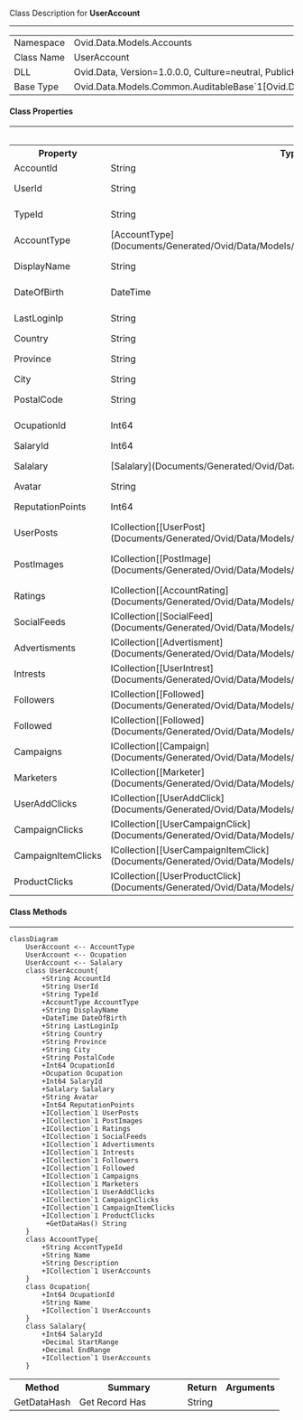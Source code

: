 
Class Description for <strong>UserAccount</strong><hr/>
<table>
<tr><td> Namespace </td><td> Ovid.Data.Models.Accounts </td></tr>
<tr><td> Class Name </td><td> UserAccount </td></tr>
<tr><td> DLL </td><td> Ovid.Data, Version=1.0.0.0, Culture=neutral, PublicKeyToken=null </td></tr>
<tr><td> Base Type </td><td> Ovid.Data.Models.Common.AuditableBase`1[Ovid.Data.Models.Accounts.UserAccount] </td></tr>
<table>

<h4>Class Properties</h4>
<hr/>
<table style="width:100%;">
<tr>
<th>Property</th>
<th>Type</th>
<th style="width:40%">Summary</th>
</tr>
<tr>
<td>AccountId</td>
<td>String</td>
<td>Account Id</td>
</tr>
<tr>
<td>UserId</td>
<td>String</td>
<td>Application User Id</td>
</tr>
<tr>
<td>TypeId</td>
<td>String</td>
<td>Accout Type Id</td>
</tr>
<tr>
<td>AccountType</td>
<td>[AccountType](Documents/Generated/Ovid/Data/Models/Accounts/AccountType.md)</td>
<td>Account Type Nav</td>
</tr>
<tr>
<td>DisplayName</td>
<td>String</td>
<td>Dispplay Name</td>
</tr>
<tr>
<td>DateOfBirth</td>
<td>DateTime</td>
<td>Date Of Birth</td>
</tr>
<tr>
<td>LastLoginIp</td>
<td>String</td>
<td>Last Login Ip</td>
</tr>
<tr>
<td>Country</td>
<td>String</td>
<td>Country</td>
</tr>
<tr>
<td>Province</td>
<td>String</td>
<td>Province / State</td>
</tr>
<tr>
<td>City</td>
<td>String</td>
<td>City</td>
</tr>
<tr>
<td>PostalCode</td>
<td>String</td>
<td>Postal Code</td>
</tr>
<tr>
<td>OcupationId</td>
<td>Int64</td>
<td>Occupation Id</td>
</tr>
<tr>
<td>SalaryId</td>
<td>Int64</td>
<td>/Salary Id</td>
</tr>
<tr>
<td>Salalary</td>
<td>[Salalary](Documents/Generated/Ovid/Data/Models/Common/Salalary.md)</td>
<td>Salary Navigation</td>
</tr>
<tr>
<td>Avatar</td>
<td>String</td>
<td>Avatar</td>
</tr>
<tr>
<td>ReputationPoints</td>
<td>Int64</td>
<td>Reputation Points</td>
</tr>
<tr>
<td>UserPosts</td>
<td>ICollection[[UserPost](Documents/Generated/Ovid/Data/Models/Posts/UserPost.md)]</td>
<td>User Post Nav</td>
</tr>
<tr>
<td>PostImages</td>
<td>ICollection[[PostImage](Documents/Generated/Ovid/Data/Models/Posts/PostImage.md)]</td>
<td>Post Images Nav</td>
</tr>
<tr>
<td>Ratings</td>
<td>ICollection[[AccountRating](Documents/Generated/Ovid/Data/Models/Ratings/AccountRating.md)]</td>
<td>Ratings Nav</td>
</tr>
<tr>
<td>SocialFeeds</td>
<td>ICollection[[SocialFeed](Documents/Generated/Ovid/Data/Models/SocialMedia/SocialFeed.md)]</td>
<td>Social Feeds Nav</td>
</tr>
<tr>
<td>Advertisments</td>
<td>ICollection[[Advertisment](Documents/Generated/Ovid/Data/Models/Advertising/Advertisment.md)]</td>
<td>Adds Nav</td>
</tr>
<tr>
<td>Intrests</td>
<td>ICollection[[UserIntrest](Documents/Generated/Ovid/Data/Models/Accounts/UserIntrest.md)]</td>
<td>Instrest Nav</td>
</tr>
<tr>
<td>Followers</td>
<td>ICollection[[Followed](Documents/Generated/Ovid/Data/Models/Accounts/Followed.md)]</td>
<td>Followers Nav</td>
</tr>
<tr>
<td>Followed</td>
<td>ICollection[[Followed](Documents/Generated/Ovid/Data/Models/Accounts/Followed.md)]</td>
<td>Followed Nav</td>
</tr>
<tr>
<td>Campaigns</td>
<td>ICollection[[Campaign](Documents/Generated/Ovid/Data/Models/Campaigns/Campaign.md)]</td>
<td>Campaigns Nav</td>
</tr>
<tr>
<td>Marketers</td>
<td>ICollection[[Marketer](Documents/Generated/Ovid/Data/Models/Marketers/Marketer.md)]</td>
<td>Marketers Nav</td>
</tr>
<tr>
<td>UserAddClicks</td>
<td>ICollection[[UserAddClick](Documents/Generated/Ovid/Data/Models/Advertising/UserAddClick.md)]</td>
<td>User Add Clicks Nav</td>
</tr>
<tr>
<td>CampaignClicks</td>
<td>ICollection[[UserCampaignClick](Documents/Generated/Ovid/Data/Models/Campaigns/UserCampaignClick.md)]</td>
<td>Campaign Clicks Nav</td>
</tr>
<tr>
<td>CampaignItemClicks</td>
<td>ICollection[[UserCampaignItemClick](Documents/Generated/Ovid/Data/Models/Campaigns/UserCampaignItemClick.md)]</td>
<td>Campaign Item Nav</td>
</tr>
<tr>
<td>ProductClicks</td>
<td>ICollection[[UserProductClick](Documents/Generated/Ovid/Data/Models/Products/UserProductClick.md)]</td>
<td>Product Clicks Nav</td>
</tr>
</table>

<h4>Class Methods</h4>
<hr/>
<table style="width:100%;">
<tr>
<th>Method</th>
<th style="width:40%">Summary</th>
<th>Return</th>
<th>Arguments</th>
</tr>
<tr>
<td>GetDataHash</td>
<td>Get Record Has</td>
<td>String</td>
<td></td>
</tr>

```mermaid
classDiagram
	UserAccount <-- AccountType
	UserAccount <-- Ocupation
	UserAccount <-- Salalary
	class UserAccount{
		+String AccountId
		+String UserId
		+String TypeId
		+AccountType AccountType
		+String DisplayName
		+DateTime DateOfBirth
		+String LastLoginIp
		+String Country
		+String Province
		+String City
		+String PostalCode
		+Int64 OcupationId
		+Ocupation Ocupation
		+Int64 SalaryId
		+Salalary Salalary
		+String Avatar
		+Int64 ReputationPoints
		+ICollection`1 UserPosts
		+ICollection`1 PostImages
		+ICollection`1 Ratings
		+ICollection`1 SocialFeeds
		+ICollection`1 Advertisments
		+ICollection`1 Intrests
		+ICollection`1 Followers
		+ICollection`1 Followed
		+ICollection`1 Campaigns
		+ICollection`1 Marketers
		+ICollection`1 UserAddClicks
		+ICollection`1 CampaignClicks
		+ICollection`1 CampaignItemClicks
		+ICollection`1 ProductClicks
		 +GetDataHas() String
	}
	class AccountType{
		+String AccontTypeId
		+String Name
		+String Description
		+ICollection`1 UserAccounts
	}
	class Ocupation{
		+Int64 OcupationId
		+String Name
		+ICollection`1 UserAccounts
	}
	class Salalary{
		+Int64 SalaryId
		+Decimal StartRange
		+Decimal EndRange
		+ICollection`1 UserAccounts
	}
```


